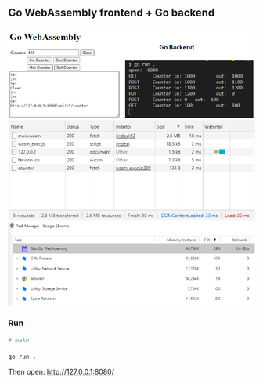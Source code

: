 
## Go WebAssembly frontend + Go backend

<img src="gowasm.png">
<img src="gowasm2.png">
<img src="gowasm3.png">

### Run
```sh
# make

go run .
```
Then open: http://127.0.0.1:8080/
